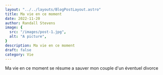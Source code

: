 ```yaml
---
layout: "../../layouts/BlogPostLayout.astro"
title: Ma vie en ce moment
date: 2022-11-20
author: Randall Stevens
image: {
  src: "/images/post-1.jpg",
  alt: "A picture",
}
description: Ma vie en ce moment
draft: false
category: Vie
---
```

Ma vie en ce moment se résume a sauver mon couple d'un éventuel divorce